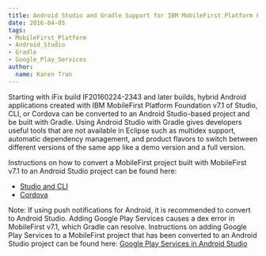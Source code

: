 ```yaml
---
title: Android Studio and Gradle Support for IBM MobileFirst Platform Foundation v7.1
date: 2016-04-05
tags:
- MobileFirst_Platform
- Android_Studio
- Gradle
- Google_Play_Services
author:
  name: Karen Tran
---
```

Starting with iFix build IF20160224-2343 and later builds, hybrid Android applications created with IBM MobileFirst Platform Foundation v7.1 of Studio, CLI, or Cordova can be converted to an Android Studio-based project and be built with Gradle. Using Android Studio with Gradle gives developers useful tools that are not available in Eclipse such as multidex support, automatic dependency management, and product flavors to switch between different versions of the same app like a demo version and a full version.

Instructions on how to convert a MobileFirst project built with MobileFirst v7.1 to an Android Studio project can be found here:
- [Studio and CLI](http://www.ibm.com/support/knowledgecenter/SSHS8R_7.1.0/com.ibm.worklight.dev.doc/dev/t_conf_mfp_proj_and_stdio.html?lang=en)
- [Cordova](http://www.ibm.com/support/knowledgecenter/SSHS8R_7.1.0/com.ibm.worklight.dev.doc/dev/t_conf_cord_proj_and_stdio.html?lang=en)

Note: If using push notifications for Android, it is recommended to convert to Android Studio. Adding Google Play Services causes a dex error in MobileFirst v7.1, which Gradle can resolve. Instructions on adding Google Play Services to a MobileFirst project that has been converted to an Android Studio project can be found here:
[Google Play Services in Android Studio](http://www.ibm.com/support/knowledgecenter/SSHS8R_7.1.0/com.ibm.worklight.dev.doc/dev/t_add_ggleplay_and_hyb_app.html?lang=en)
